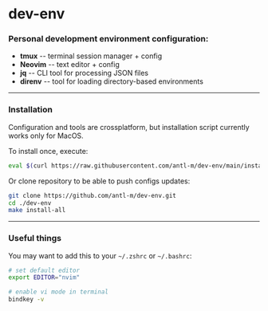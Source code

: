 
# dev-env

### Personal development environment configuration:
- **tmux** -- terminal session manager + config
- **Neovim** -- text editor + config
- **jq** -- CLI tool for processing JSON files
- **direnv** -- tool for loading directory-based environments

---

### Installation

Configuration and tools are crossplatform,
but installation script currently works only for MacOS.

To install once, execute:
```bash
eval $(curl https://raw.githubusercontent.com/antl-m/dev-env/main/install.sh)
```

Or clone repository to be able to push configs updates:
```bash
git clone https://github.com/antl-m/dev-env.git
cd ./dev-env
make install-all
```

---

### Useful things

You may want to add this to your `~/.zshrc` or `~/.bashrc`:
```bash
# set default editor
export EDITOR="nvim"

# enable vi mode in terminal
bindkey -v
```

